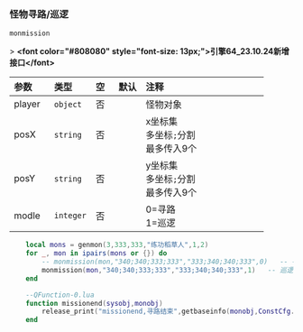 ### 怪物寻路/巡逻

`monmission`

&gt; **&lt;font color="#808080" style="font-size: 13px;"&gt;引擎64_23.10.24新增接口&lt;/font&gt;**

| 参数   | 类型      | 空   | 默认 | 注释                                    |
| :----- | :-------- | :--- | :--- | :-------------------------------------- |
| player | `object`  | 否   |      | 怪物对象                                |
| posX   | `string`  | 否   |      | x坐标集<br />多坐标`;`分割<br />最多传入9个 |
| posY   | `string`  | 否   |      | y坐标集<br />多坐标`;`分割<br />最多传入9个 |
| modle  | `integer` | 否   |      | 0=寻路<br />1=巡逻                        |
```lua
    local mons = genmon(3,333,333,"练功稻草人",1,2)
    for _, mon in ipairs(mons or {}) do
        -- monmission(mon,"340;340;333;333","333;340;340;333",0)   -- 寻路[寻路结束后触发missionend]
        monmission(mon,"340;340;333;333","333;340;340;333",1)   -- 巡逻
    end

    --QFunction-0.lua
    function missionend(sysobj,monobj)
        release_print("missionend,寻路结束",getbaseinfo(monobj,ConstCfg.gbase.name))
    end
```

